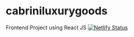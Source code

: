 # cabriniluxurygoods
Frontend Project using React JS
[![Netlify Status](https://api.netlify.com/api/v1/badges/1ec3fad8-6fc4-476b-bb23-814a2e32a1d2/deploy-status)](https://app.netlify.com/sites/effortless-cassata-22b4be/deploys)
